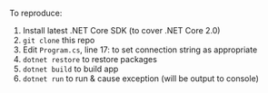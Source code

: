 To reproduce:

1. Install latest .NET Core SDK (to cover .NET Core 2.0)
2. `git clone` this repo
3. Edit `Program.cs`, line 17: to set connection string as appropriate
4. `dotnet restore` to restore packages
5. `dotnet build` to build app
6. `dotnet run` to run & cause exception (will be output to console)